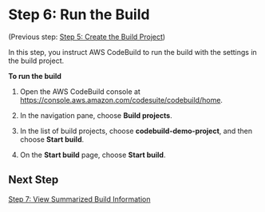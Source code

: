 # Step 6: Run the Build<a name="getting-started-run-build-console"></a>

\(Previous step: [Step 5: Create the Build Project](getting-started-create-build-project-console.md)\)

In this step, you instruct AWS CodeBuild to run the build with the settings in the build project\.<a name="getting-started-run-build-console-console-procedure"></a>

**To run the build**

1. Open the AWS CodeBuild console at [https://console\.aws\.amazon\.com/codesuite/codebuild/home](https://console.aws.amazon.com/codesuite/codebuild/home)\.

1. In the navigation pane, choose **Build projects**\.

1. In the list of build projects, choose **codebuild\-demo\-project**, and then choose **Start build**\. 

1. On the **Start build** page, choose **Start build**\.

## Next Step<a name="getting-started-run-build-console-next"></a>

[Step 7: View Summarized Build Information](getting-started-monitor-build-console.md)